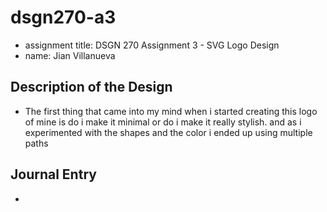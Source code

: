 # dsgn270-a3
- assignment title: DSGN 270 Assignment 3 - SVG Logo Design
- name: Jian Villanueva

## Description of the Design
- The first thing that came into my mind when i started creating this logo of mine is do i make it minimal or do i make it really stylish. and as i experimented with the shapes and the color i ended up using multiple paths

## Journal Entry
- 
